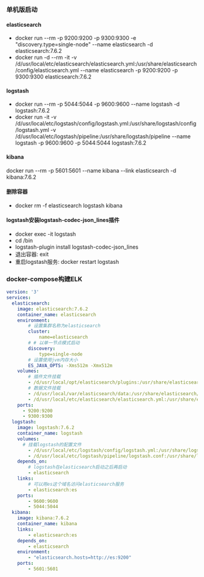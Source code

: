 ### 单机版启动

#### elasticsearch
* docker run --rm -p 9200:9200 -p 9300:9300 -e "discovery.type=single-node" --name elasticsearch -d elasticsearch:7.6.2
* docker run -d --rm -it -v /d/usr/local/etc/elasticsearch/elasticsearch.yml:/usr/share/elasticsearch/config/elasticsearch.yml --name elasticsearch -p 9200:9200 -p 9300:9300 elasticsearch:7.6.2

#### logstash
* docker run --rm -p 5044:5044 -p 9600:9600 --name logstash -d logstash:7.6.2
* docker run -it -v /d/usr/local/etc/logstash/config/logstash.yml:/usr/share/logstash/config/logstash.yml -v /d/usr/local/etc/logstash/pipeline:/usr/share/logstash/pipeline --name logstash -p 9600:9600 -p 5044:5044 logstash:7.6.2

#### kibana
docker run --rm -p 5601:5601 --name kibana --link elasticsearch -d kibana:7.6.2

#### 删除容器
* docker rm -f elasticsearch logstash kibana

#### logstash安装logstash-codec-json_lines插件
* docker exec -it logstash
* cd /bin
* logstash-plugin install logstash-codec-json_lines
* 退出容器: exit
* 重启logstash服务: docker restart logstash


### docker-compose构建ELK
```docker-compose-elk.yml
version: '3'
services:
  elasticsearch:
    image: elasticsearch:7.6.2
    container_name: elasticsearch
    environment:
        # 设置集群名称为elasticsearch
        cluster:
            name=elasticsearch
        # # 以单一节点模式启动
        discovery:
            type=single-node
        # 设置使用jvm内存大小
        ES_JAVA_OPTS: -Xms512m -Xmx512m
    volumes:
        # 插件文件挂载
        - /d/usr/local/opt/elasticsearch/plugins:/usr/share/elasticsearch/plugins
        # 数据文件挂载
        - /d/usr/local/var/elasticsearch/data:/usr/share/elasticsearch/data
        - /d/usr/local/etc/elasticsearch/elasticsearch.yml:/usr/share/elasticsearch/config/elasticsearch.yml
    ports:
      - 9200:9200
      - 9300:9300
  logstash:
    image: logstash:7.6.2
    container_name: logstash
    volumes:
      # 挂载logstash的配置文件
        - /d/usr/local/etc/logstash/config/logstash.yml:/usr/share/logstash/config/logstash.yml
        - /d/usr/local/etc/logstash/pipeline/logstash.conf:/usr/share/logstash/pipeline/logstash.conf
    depends_on:
        # logstash在elasticsearch启动之后再启动
        - elasticsearch
    links:
        # 可以用es这个域名访问elasticsearch服务
        - elasticsearch:es
    ports:
        - 9600:9600
        - 5044:5044
  kibana:
    image: kibana:7.6.2
    container_name: kibana
    links:
        - elasticsearch:es
    depends_on:
        - elasticsearch
    environment:
        - "elasticsearch.hosts=http://es:9200"
    ports:
        - 5601:5601

```